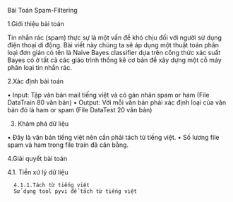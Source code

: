 ﻿Bài Toán Spam-Filtering

1.Giới thiệu bài toán

Tin nhắn rác (spam) thực sự là một vấn đề khó chịu đối với người sử dụng điện thoại di động. Bài viết này chúng ta sẽ áp dụng một thuật toán phân loại đơn giản có tên là Naive Bayes classifier dựa trên công thức xác suất Bayes có ở tất cả các giáo trình thống kê cơ bản để xây dựng một cỗ máy phân loại tin nhắn rác.

2.Xác định bài toán

• Input: Tập văn bản mail tiếng việt và có gán nhãn spam or ham (File DataTrain 80 văn bản)
• Output: Với mỗi văn bản phải xác định loại của văn bản đó là ham or spam (File DataTest 20 văn bản) 

3. Khám phá dữ liệu

• Đây là văn bản tiếng việt nên cần phải tách từ tiếng việt.
• Số lương file spam và ham trong file train đã cân bằng.

4.Giải quyết bài toán 

4.1. Tiền xử lý dữ liệu

      4.1.1.Tách từ tiếng việt
      Sử dụng tool pyvi để tách từ tiếng việt 
